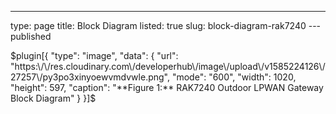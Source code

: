 ---
type: page
title: Block Diagram
listed: true
slug: block-diagram-rak7240
---published

$plugin[{
    "type": "image",
    "data": {
        "url": "https:\/\/res.cloudinary.com\/developerhub\/image\/upload\/v1585224126\/27257\/py3po3xinyoewvmdvwle.png",
        "mode": "600",
        "width": 1020,
        "height": 597,
        "caption": "**Figure 1:** RAK7240 Outdoor LPWAN Gateway Block Diagram"
    }
}]$

